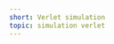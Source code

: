 ```yaml
---
short: Verlet simulation
topic: simulation verlet
---
```



<script>
	import { Pause, Play, Refresh } from '@steeze-ui/heroicons';

    import Canvas from '$components/projects/Canvas.svelte'
    import { vec, RandomInt } from "$utils/projects.js"
    import { System, RopeSquare, Grid, Square } from "./verlet"

    const system = new System(new vec(0,0));

    let paused = false

    function reset() {
        system.size = new vec(window.innerWidth, window.innerHeight)
        system.bodies = [];
        system.constraints = [];

        system.addStruct(Grid(new vec(100, 100), 20, 30));

        const start_rope = 600
        const space_rope = 200
        const number_rope = Math.floor((window.innerWidth - start_rope) / space_rope)

        for (let i = 1; i < number_rope; i++) {
            
            system.addStruct(RopeSquare(new vec(start_rope + i * space_rope, 0), i * 5, 10));
        }

        const start_squares = 600
        const space_squares = 70
        const number_square = Math.floor((window.innerWidth - start_squares) / space_squares)

        for (let i = 0; i < number_square; i++) {
            system.addStruct(
                Square(
                    new vec(start_squares + i * space_squares, RandomInt(500)),
                    new vec(40, 40)
                )
            );
        }
    }

    
    const setup = (p5) => {
        p5.createCanvas(window.innerWidth, window.innerHeight);

        reset()
    }

    const draw = (p5) => { 
        p5.background(220);

        if (!paused) system.step()

        for (const body of system.bodies) {
            p5.fill('#000000');
            p5.stroke('#000000');
            p5.circle(body.cpos.x, body.cpos.y, body.size);
        }

        for (const constrain of system.constraints) {
            p5.fill('#000000');
            p5.stroke('#000000');
            p5.line(constrain.a.cpos.x, constrain.a.cpos.y, constrain.b.cpos.x, constrain.b.cpos.y);
        }
    }

    
    let values = system

    let actions = {
        reset: {
            label: Refresh,
            function: () => { reset() }
        },
        pause: {
            label: paused ? Play : Pause,
            function: () => { paused = !paused }
        }
    }
    
</script>

<div class="relative">
    <Canvas {setup} {draw} bind:values bind:actions />
</div>

